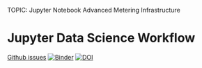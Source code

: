 TOPIC: Jupyter Notebook Advanced Metering Infrastructure

# Jupyter Data Science Workflow

[Github issues](https://github.com/LaGuer/JupyterDataScienceWorkflow/issues)
[![Binder](https://mybinder.org/badge_logo.svg)](https://mybinder.org/v2/gh/LaGuer/JupyterDataScienceWorkflow/master)
[![DOI](https://zenodo.org/badge/158677063.svg)](https://zenodo.org/badge/latestdoi/158677063)
